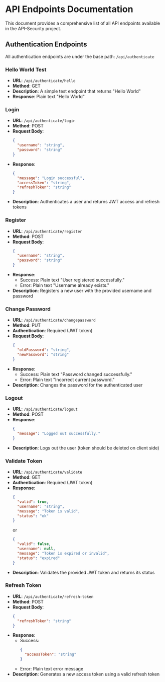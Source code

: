 # API Endpoints Documentation

This document provides a comprehensive list of all API endpoints available in the API-Security project.

## Authentication Endpoints

All authentication endpoints are under the base path: `/api/authenticate`

### Hello World Test
- **URL**: `/api/authenticate/hello`
- **Method**: GET
- **Description**: A simple test endpoint that returns "Hello World"
- **Response**: Plain text "Hello World"

### Login
- **URL**: `/api/authenticate/login`
- **Method**: POST
- **Request Body**:
  ```json
  {
    "username": "string",
    "password": "string"
  }
  ```
- **Response**:
  ```json
  {
    "message": "Login successful",
    "accessToken": "string",
    "refreshToken": "string"
  }
  ```
- **Description**: Authenticates a user and returns JWT access and refresh tokens

### Register
- **URL**: `/api/authenticate/register`
- **Method**: POST
- **Request Body**:
  ```json
  {
    "username": "string",
    "password": "string"
  }
  ```
- **Response**: 
  - Success: Plain text "User registered successfully."
  - Error: Plain text "Username already exists."
- **Description**: Registers a new user with the provided username and password

### Change Password
- **URL**: `/api/authenticate/changepassword`
- **Method**: PUT
- **Authentication**: Required (JWT token)
- **Request Body**:
  ```json
  {
    "oldPassword": "string",
    "newPassword": "string"
  }
  ```
- **Response**:
  - Success: Plain text "Password changed successfully."
  - Error: Plain text "Incorrect current password."
- **Description**: Changes the password for the authenticated user

### Logout
- **URL**: `/api/authenticate/logout`
- **Method**: POST
- **Response**:
  ```json
  {
    "message": "Logged out successfully."
  }
  ```
- **Description**: Logs out the user (token should be deleted on client side)

### Validate Token
- **URL**: `/api/authenticate/validate`
- **Method**: GET
- **Authentication**: Required (JWT token)
- **Response**:
  ```json
  {
    "valid": true,
    "username": "string",
    "message": "Token is valid",
    "status": "ok"
  }
  ```
  or
  ```json
  {
    "valid": false,
    "username": null,
    "message": "Token is expired or invalid",
    "status": "expired"
  }
  ```
- **Description**: Validates the provided JWT token and returns its status

### Refresh Token
- **URL**: `/api/authenticate/refresh-token`
- **Method**: POST
- **Request Body**:
  ```json
  {
    "refreshToken": "string"
  }
  ```
- **Response**:
  - Success:
    ```json
    {
      "accessToken": "string"
    }
    ```
  - Error: Plain text error message
- **Description**: Generates a new access token using a valid refresh token
